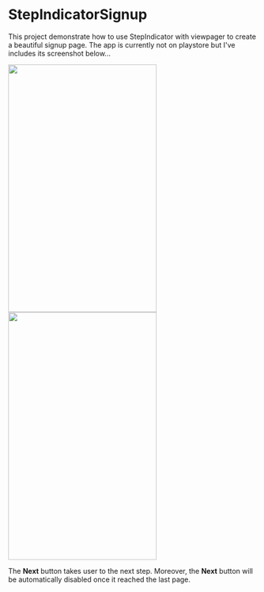 # StepIndicatorSignup
This project demonstrate how to use StepIndicator with viewpager to create a beautiful signup page. The app is currently not on playstore but I've includes its screenshot below...


<img height="500" width="300" src="https://firebasestorage.googleapis.com/v0/b/firesample-12a1e.appspot.com/o/githubimages%2Fdevice-2018-04-05-171351.png?alt=media&token=9adf2400-7df1-490c-85d0-563223768671" float="left"/>
<img height="500" width="300" src="https://firebasestorage.googleapis.com/v0/b/firesample-12a1e.appspot.com/o/githubimages%2Fdevice-2018-04-05-171436.png?alt=media&token=dd29ce2d-cb99-4ee7-b180-91732c466656" float="left"/><div float="break"></div>

The <B>Next</b> button takes user to the next step. Moreover, the <b>Next</b> button will be automatically disabled once it reached the last page. <br/>




